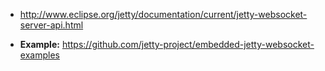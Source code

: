 - http://www.eclipse.org/jetty/documentation/current/jetty-websocket-server-api.html

- **Example:** https://github.com/jetty-project/embedded-jetty-websocket-examples